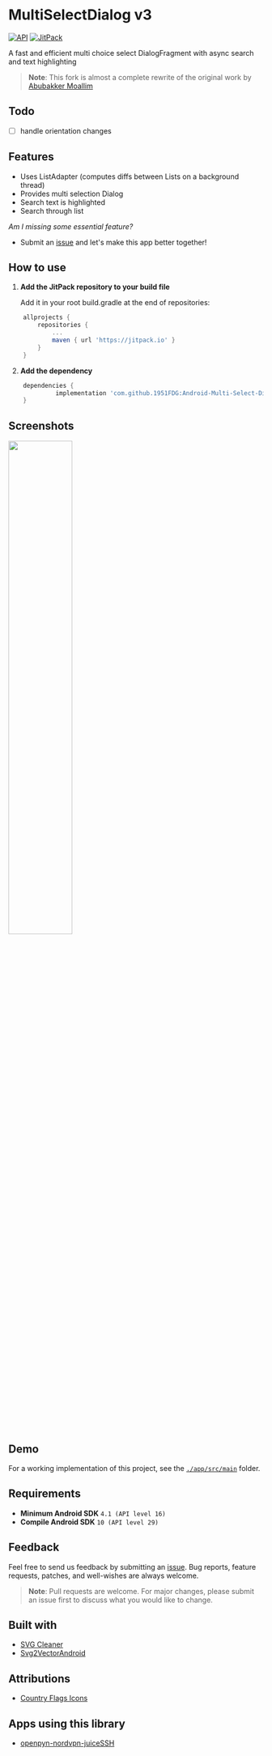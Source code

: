 # MultiSelectDialog v3

[![API](https://img.shields.io/badge/API-17%2B-blue.svg)](https://android-arsenal.com/api?level=16)
[![JitPack](https://img.shields.io/jitpack/v/1951FDG/Android-Multi-Select-Dialog.svg)](https://jitpack.io/#1951FDG/Android-Multi-Select-Dialog)

A fast and efficient multi choice select DialogFragment with async search and text highlighting

> **Note**:
> This fork is almost a complete rewrite of the original work by [Abubakker Moallim](https://github.com/abumoallim/Android-Multi-Select-Dialog)

## Todo

-   [ ] handle orientation changes

## Features

-   Uses ListAdapter (computes diffs between Lists on a background thread)
-   Provides multi selection Dialog
-   Search text is highlighted
-   Search through list

_Am I missing some essential feature?_

-   Submit an [issue](https://github.com/1951FDG/Android-Multi-Select-Dialog/issues/new) and let's make this app better together!

## How to use

1.  **Add the JitPack repository to your build file**

    Add it in your root build.gradle at the end of repositories:

```gradle
	allprojects {
		repositories {
			...
			maven { url 'https://jitpack.io' }
		}
	}
```

2.  **Add the dependency**

```gradle
	dependencies {
      		 implementation 'com.github.1951FDG:Android-Multi-Select-Dialog:v3.4'
	}
```

## Screenshots

<img src="https://github.com/1951FDG/openpyn-nordvpn-juiceSSH/blob/master/fastlane/metadata/android/en-US/images/phoneScreenshots/screenshot_02.png" width="50%">

## Demo

For a working implementation of this project, see the [`./app/src/main`](app/src/main) folder.

## Requirements

-   **Minimum Android SDK** `4.1 (API level 16)`
-   **Compile Android SDK** `10 (API level 29)`

## Feedback

Feel free to send us feedback by submitting an [issue](https://github.com/1951FDG/openpyn-nordvpn-juiceSSH/issues/new). Bug reports, feature requests, patches, and well-wishes are always welcome.

> **Note**:
> Pull requests are welcome. For major changes, please submit an issue first to discuss what you would like to change.

## Built with

-   [SVG Cleaner](https://github.com/RazrFalcon/svgcleaner-gui)
-   [Svg2VectorAndroid](https://github.com/1951FDG/Svg2VectorAndroid)

## Attributions

-   [Country Flags Icons](https://www.flaticon.com/packs/countrys-flags)

## Apps using this library

-   [openpyn-nordvpn-juiceSSH](https://github.com/1951FDG/openpyn-nordvpn-juiceSSH)
